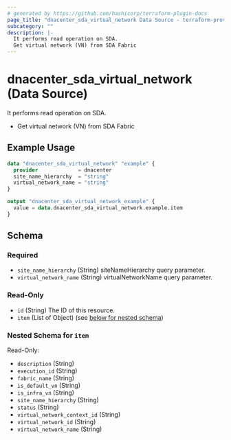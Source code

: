 ```yaml
---
# generated by https://github.com/hashicorp/terraform-plugin-docs
page_title: "dnacenter_sda_virtual_network Data Source - terraform-provider-dnacenter"
subcategory: ""
description: |-
  It performs read operation on SDA.
  Get virtual network (VN) from SDA Fabric
---
```


# dnacenter_sda_virtual_network (Data Source)

It performs read operation on SDA.

- Get virtual network (VN) from SDA Fabric

## Example Usage

```terraform
data "dnacenter_sda_virtual_network" "example" {
  provider             = dnacenter
  site_name_hierarchy  = "string"
  virtual_network_name = "string"
}

output "dnacenter_sda_virtual_network_example" {
  value = data.dnacenter_sda_virtual_network.example.item
}
```

<!-- schema generated by tfplugindocs -->
## Schema

### Required

- `site_name_hierarchy` (String) siteNameHierarchy query parameter.
- `virtual_network_name` (String) virtualNetworkName query parameter.

### Read-Only

- `id` (String) The ID of this resource.
- `item` (List of Object) (see [below for nested schema](#nestedatt--item))

<a id="nestedatt--item"></a>
### Nested Schema for `item`

Read-Only:

- `description` (String)
- `execution_id` (String)
- `fabric_name` (String)
- `is_default_vn` (String)
- `is_infra_vn` (String)
- `site_name_hierarchy` (String)
- `status` (String)
- `virtual_network_context_id` (String)
- `virtual_network_id` (String)
- `virtual_network_name` (String)

